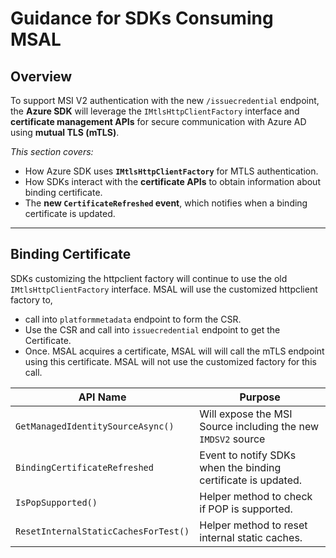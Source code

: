 # Guidance for SDKs Consuming MSAL

## Overview

To support MSI V2 authentication with the new `/issuecredential` endpoint, the **Azure SDK** will leverage the `IMtlsHttpClientFactory` interface and **certificate management APIs** for secure communication with Azure AD using **mutual TLS (mTLS)**.

_This section covers:_
- How Azure SDK uses **`IMtlsHttpClientFactory`** for MTLS authentication.
- How SDKs interact with the **certificate APIs** to obtain information about binding certificate.
- The **new `CertificateRefreshed` event**, which notifies when a binding certificate is updated.

---

## **Binding Certificate**

SDKs customizing the httpclient factory will continue to use the old `IMtlsHttpClientFactory` interface. MSAL will use the customized httpclient factory to, 

- call into `platformmetadata` endpoint to form the CSR.
- Use the CSR and call into `issuecredential` endpoint to get the Certificate.
- Once. MSAL acquires a certificate, MSAL will will call the mTLS endpoint using this certificate. MSAL will not use the customized factory for this call. 

| API Name                             | Purpose                                                                            |
|--------------------------------------|------------------------------------------------------------------------------------|
| `GetManagedIdentitySourceAsync()`    | Will expose the MSI Source including the new `IMDSV2` source                       |
| `BindingCertificateRefreshed`        | Event to notify SDKs when the binding certificate is updated.                      |
| `IsPopSupported()`                   | Helper method to check if POP is supported.                                        |
| `ResetInternalStaticCachesForTest()` | Helper method to reset internal static caches.                                     |



